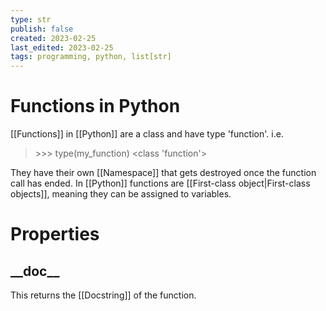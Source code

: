 ```yaml
---
type: str
publish: false
created: 2023-02-25
last_edited: 2023-02-25
tags: programming, python, list[str]
---
```

# Functions in Python
[[Functions]] in [[Python]] are a class and have type 'function'. i.e.

>\>\>\> type(my_function)
>\<class 'function'\>

They have their own [[Namespace]] that gets destroyed once the function call has ended. In [[Python]] functions are [[First-class object|First-class objects]], meaning they can be assigned to variables. 

# Properties
## \_\_doc\_\_
This returns the [[Docstring]] of the function.